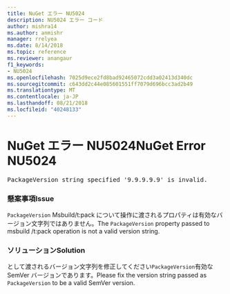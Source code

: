 ```yaml
---
title: NuGet エラー NU5024
description: NU5024 エラー コード
author: mishra14
ms.author: anmishr
manager: rrelyea
ms.date: 8/14/2018
ms.topic: reference
ms.reviewer: anangaur
f1_keywords:
- NU5024
ms.openlocfilehash: 7025d9ece2fd8bad92465072cdd3a02413d340dc
ms.sourcegitcommit: c643dd2c44e085601551ff7079d696bcc3ad2b49
ms.translationtype: MT
ms.contentlocale: ja-JP
ms.lasthandoff: 08/21/2018
ms.locfileid: "40248133"
---
```

# <a name="nuget-error-nu5024"></a><span data-ttu-id="ddc7a-103">NuGet エラー NU5024</span><span class="sxs-lookup"><span data-stu-id="ddc7a-103">NuGet Error NU5024</span></span>
<pre>PackageVersion string specified '9.9.9.9.9' is invalid.</pre>

### <a name="issue"></a><span data-ttu-id="ddc7a-104">懸案事項</span><span class="sxs-lookup"><span data-stu-id="ddc7a-104">Issue</span></span>

<span data-ttu-id="ddc7a-105">`PackageVersion` Msbuild/t:pack について操作に渡されるプロパティは有効なバージョン文字列ではありません。</span><span class="sxs-lookup"><span data-stu-id="ddc7a-105">The `PackageVersion` property passed to msbuild /t:pack operation is not a valid version string.</span></span>


### <a name="solution"></a><span data-ttu-id="ddc7a-106">ソリューション</span><span class="sxs-lookup"><span data-stu-id="ddc7a-106">Solution</span></span>

<span data-ttu-id="ddc7a-107">として渡されるバージョン文字列を修正してください`PackageVersion`有効な SemVer バージョンであります。</span><span class="sxs-lookup"><span data-stu-id="ddc7a-107">Please fix the version string passed as `PackageVersion` to be a valid SemVer version.</span></span>

